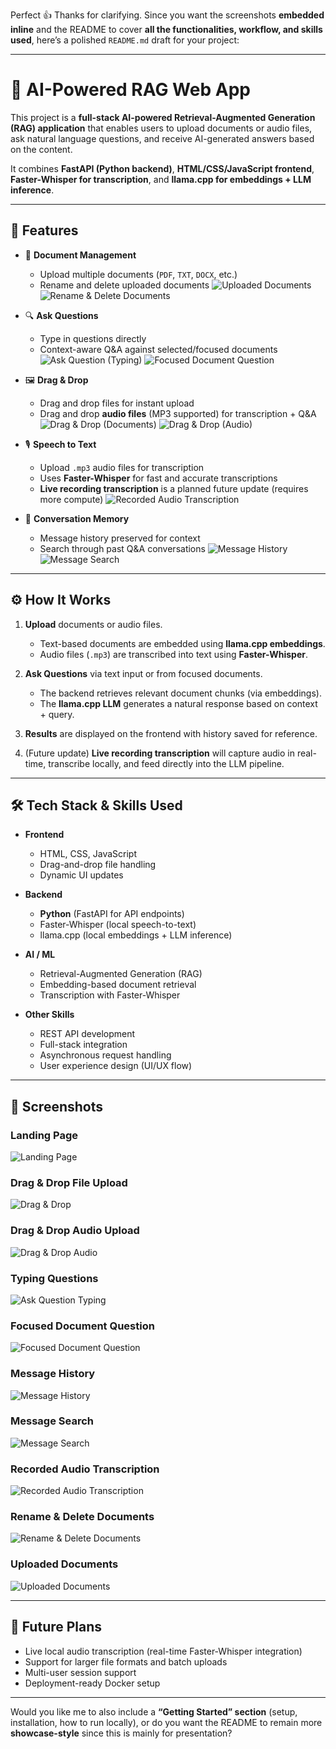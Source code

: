 Perfect 👍 Thanks for clarifying. Since you want the screenshots **embedded inline** and the README to cover **all the functionalities, workflow, and skills used**, here’s a polished `README.md` draft for your project:

---

# 🧠 AI-Powered RAG Web App

This project is a **full-stack AI-powered Retrieval-Augmented Generation (RAG) application** that enables users to upload documents or audio files, ask natural language questions, and receive AI-generated answers based on the content.

It combines **FastAPI (Python backend)**, **HTML/CSS/JavaScript frontend**, **Faster-Whisper for transcription**, and **llama.cpp for embeddings + LLM inference**.

---

## 🚀 Features

- 📂 **Document Management**

  - Upload multiple documents (`PDF`, `TXT`, `DOCX`, etc.)
  - Rename and delete uploaded documents
    ![Uploaded Documents](screenshots/uploaded_documents.png)
    ![Rename & Delete Documents](screenshots/rename_delete_documents.png)

- 🔍 **Ask Questions**

  - Type in questions directly
  - Context-aware Q\&A against selected/focused documents
    ![Ask Question (Typing)](screenshots/ask_question_typing.png)
    ![Focused Document Question](screenshots/focused_document_question.png)

- 🖼 **Drag & Drop**

  - Drag and drop files for instant upload
  - Drag and drop **audio files** (MP3 supported) for transcription + Q\&A
    ![Drag & Drop (Documents)](screenshots/drag_and_drop.png)
    ![Drag & Drop (Audio)](screenshots/drag_and_drop_audio.png)

- 🎙 **Speech to Text**

  - Upload `.mp3` audio files for transcription
  - Uses **Faster-Whisper** for fast and accurate transcriptions
  - **Live recording transcription** is a planned future update (requires more compute)
    ![Recorded Audio Transcription](screenshots/recorded_audio_transcription.png)

- 💬 **Conversation Memory**

  - Message history preserved for context
  - Search through past Q\&A conversations
    ![Message History](screenshots/message_history.png)
    ![Message Search](screenshots/message_search.png)

---

## ⚙️ How It Works

1. **Upload** documents or audio files.

   - Text-based documents are embedded using **llama.cpp embeddings**.
   - Audio files (`.mp3`) are transcribed into text using **Faster-Whisper**.

2. **Ask Questions** via text input or from focused documents.

   - The backend retrieves relevant document chunks (via embeddings).
   - The **llama.cpp LLM** generates a natural response based on context + query.

3. **Results** are displayed on the frontend with history saved for reference.

4. (Future update) **Live recording transcription** will capture audio in real-time, transcribe locally, and feed directly into the LLM pipeline.

---

## 🛠 Tech Stack & Skills Used

- **Frontend**

  - HTML, CSS, JavaScript
  - Drag-and-drop file handling
  - Dynamic UI updates

- **Backend**

  - **Python** (FastAPI for API endpoints)
  - Faster-Whisper (local speech-to-text)
  - llama.cpp (local embeddings + LLM inference)

- **AI / ML**

  - Retrieval-Augmented Generation (RAG)
  - Embedding-based document retrieval
  - Transcription with Faster-Whisper

- **Other Skills**

  - REST API development
  - Full-stack integration
  - Asynchronous request handling
  - User experience design (UI/UX flow)

---

## 📸 Screenshots

### Landing Page

![Landing Page](Sample_Images/landing_page.png)

### Drag & Drop File Upload

![Drag & Drop](Sample_Images/drag_and_drop.png)

### Drag & Drop Audio Upload

![Drag & Drop Audio](Sample_Images/drag_and_drop_audio.png)

### Typing Questions

![Ask Question Typing](Sample_Images/ask_question_typing.png)

### Focused Document Question

![Focused Document Question](Sample_Images/focused_document_question.png)

### Message History

![Message History](Sample_Images/message_history.png)

### Message Search

![Message Search](Sample_Images/message_search.png)

### Recorded Audio Transcription

![Recorded Audio Transcription](Sample_Images/recorded_audio_transcription.png)

### Rename & Delete Documents

![Rename & Delete Documents](Sample_Images/rename_delete_documents.png)

### Uploaded Documents

![Uploaded Documents](Sample_Images/uploaded_documents.png)

---

## 🔮 Future Plans

- Live local audio transcription (real-time Faster-Whisper integration)
- Support for larger file formats and batch uploads
- Multi-user session support
- Deployment-ready Docker setup

---

Would you like me to also include a **“Getting Started” section** (setup, installation, how to run locally), or do you want the README to remain more **showcase-style** since this is mainly for presentation?
